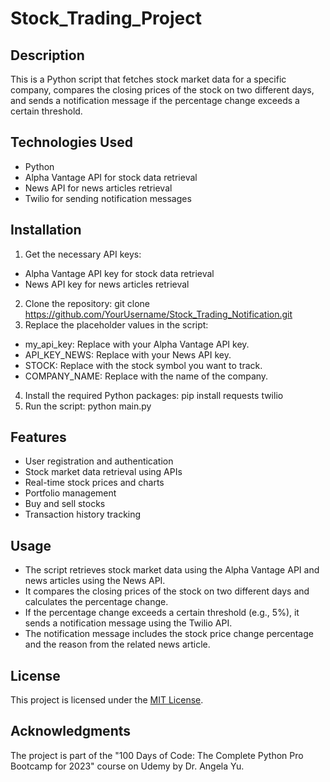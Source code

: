 # Stock_Trading_Project

## Description

This is a Python script that fetches stock market data for a specific company, compares the closing prices of the stock on two different days, and sends a notification message if the percentage change exceeds a certain threshold.

## Technologies Used

- Python
- Alpha Vantage API for stock data retrieval
- News API for news articles retrieval
- Twilio for sending notification messages

## Installation

1. Get the necessary API keys:
  - Alpha Vantage API key for stock data retrieval
  - News API key for news articles retrieval
2. Clone the repository: git clone https://github.com/YourUsername/Stock_Trading_Notification.git
3. Replace the placeholder values in the script:
  - my_api_key: Replace with your Alpha Vantage API key.
  - API_KEY_NEWS: Replace with your News API key.
  - STOCK: Replace with the stock symbol you want to track.
  - COMPANY_NAME: Replace with the name of the company.
4. Install the required Python packages: pip install requests twilio
5. Run the script: python main.py

## Features

- User registration and authentication
- Stock market data retrieval using APIs
- Real-time stock prices and charts
- Portfolio management
- Buy and sell stocks
- Transaction history tracking

## Usage

- The script retrieves stock market data using the Alpha Vantage API and news articles using the News API.
- It compares the closing prices of the stock on two different days and calculates the percentage change.
- If the percentage change exceeds a certain threshold (e.g., 5%), it sends a notification message using the Twilio API.
- The notification message includes the stock price change percentage and the reason from the related news article.

## License

This project is licensed under the [MIT License](LICENSE).

## Acknowledgments
The project is part of the "100 Days of Code: The Complete Python Pro Bootcamp for 2023" course on Udemy by Dr. Angela Yu.
